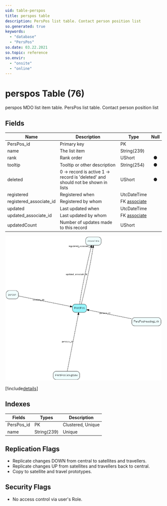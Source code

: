 ```yaml
---
uid: table-perspos
title: perspos table
description: PersPos list table. Contact person position list
so.generated: true
keywords:
  - "database"
  - "PersPos"
so.date: 03.22.2021
so.topic: reference
so.envir:
  - "onsite"
  - "online"
---
```


# perspos Table (76)

perspos MDO list item table.
PersPos list table. Contact person position list

## Fields

| Name | Description | Type | Null |
|------|-------------|------|:----:|
|PersPos\_id|Primary key|PK| |
|name|The list item|String(239)| |
|rank|Rank order|UShort|&#x25CF;|
|tooltip|Tooltip or other description|String(254)|&#x25CF;|
|deleted|0 -&gt; record is active 1 -&gt; record is &apos;deleted&apos; and should not be shown in lists|UShort|&#x25CF;|
|registered|Registered when|UtcDateTime| |
|registered\_associate\_id|Registered by whom|FK [associate](associate.md)| |
|updated|Last updated when|UtcDateTime| |
|updated\_associate\_id|Last updated by whom|FK [associate](associate.md)| |
|updatedCount|Number of updates made to this record|UShort| |


![PersPos table relationship diagram](./media/PersPos.png)

[!include[details](./includes/PersPos.md)]

## Indexes

| Fields | Types | Description |
|--------|-------|-------------|
|PersPos\_id |PK |Clustered, Unique |
|name |String(239) |Unique |

## Replication Flags

* Replicate changes DOWN from central to satellites and travellers.
* Replicate changes UP from satellites and travellers back to central.
* Copy to satellite and travel prototypes.

## Security Flags

* No access control via user's Role.

